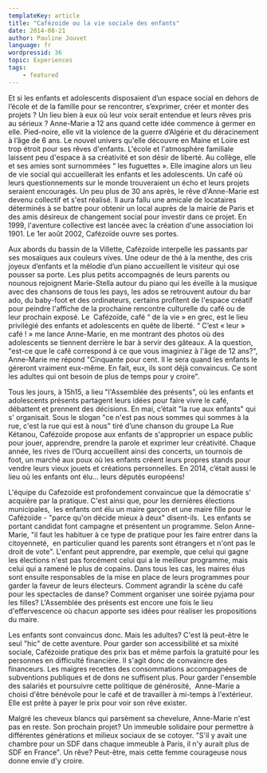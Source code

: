 ```yaml
---
templateKey: article
title: "Cafézoide ou la vie sociale des enfants"
date: 2014-08-21
author: Pauline Jouvet
language: fr
wordpressid: 36
topic: Experiences
tags:
    - featured
---
```


Et si les enfants et adolescents disposaient d’un espace social en dehors de l’école et de la famille pour se rencontrer, s’exprimer, créer et monter des projets ? Un lieu bien à eux où leur voix serait entendue et leurs rêves pris au sérieux ? Anne-Marie a 12 ans quand cette idée commence à germer en elle. Pied-noire, elle vit la violence de la guerre d’Algérie et du déracinement à l’âge de 6 ans. Le nouvel univers qu'elle découvre en Maine et Loire est trop étroit pour ses rêves d'enfants. L'école et l'atmosphère familiale laissent peu d'espace à sa créativité et son désir de liberté. Au collège, elle et ses amies sont surnommées “ les fuguettes ». Elle imagine alors un lieu de vie social qui accueillerait les enfants et les adolescents. Un café où leurs questionnements sur le monde trouveraient un écho et leurs projets seraient encouragés. Un peu plus de 30 ans après, le rêve d'Anne-Marie est devenu collectif et s'est réalisé. Il aura fallu une amicale de locataires déterminés à se battre pour obtenir un local auprès de la mairie de Paris et des amis désireux de changement social pour investir dans ce projet. En 1999, l'aventure collective est lancée avec la création d'une association loi 1901. Le 1er août 2002, Cafézoïde ouvre ses portes.

Aux abords du bassin de la Villette, Cafézoïde interpelle les passants par ses mosaïques aux couleurs vives. Une odeur de thé à la menthe, des cris joyeux d’enfants et la mélodie d’un piano accueillent le visiteur qui ose pousser sa porte. Les plus petits accompagnés de leurs parents ou nounous rejoignent Marie-Stella autour du piano qui les éveille à la musique avec des chansons de tous les pays, les ados se retrouvent autour du bar ado, du baby-foot et des ordinateurs, certains profitent de l'espace créatif pour peindre l'affiche de la prochaine rencontre culturelle du café ou de leur prochain exposé. Le  Cafézoïde, café “ de la vie » en grec, est le lieu privilégié des enfants et adolescents en quête de liberté. “ C’est « leur » café ! » me lance Anne-Marie, en me montrant des photos où des adolescents se tiennent derrière le bar à servir des gâteaux. A la question, "est-ce que le café correspond à ce que vous imaginiez à l'âge de 12 ans?", Anne-Marie me répond "Cinquante pour cent. Il le sera quand les enfants le géreront vraiment eux-même. En fait, eux, ils sont déjà convaincus. Ce sont les adultes qui ont besoin de plus de temps pour y croire".

Tous les jours, à 15h15, a lieu "l'Assemblée des présents", où les enfants et adolescents présents partagent leurs idées pour faire vivre le café, débattent et prennent des décisions. En mai, c’était "la rue aux enfants" qui s' organisait. Sous le slogan "ce n'est pas nous sommes qui sommes à la rue, c'est la rue qui est à nous" tiré d’une chanson du groupe La Rue Kétanou, Cafézoïde propose aux enfants de s'approprier un espace public pour jouer, apprendre, prendre la parole et exprimer leur créativité. Chaque année, les rives de l’Ourq accueillent ainsi des concerts, un tournois de foot, un marché aux poux où les enfants créent leurs propres stands pour vendre leurs vieux jouets et créations personnelles. En 2014, c’était aussi le lieu où les enfants ont élu... leurs députés européens!

L'équipe du Cafezoïde est profondement convaincue que la démocratie s' acquière par la pratique. C'est ainsi que, pour les dernières élections municipales,  les enfants ont élu un maire garçon et une maire fille pour le Cafézoïde - "parce qu'on décide mieux à deux" disent-ils.  Les enfants se portant candidat font campagne et présentent un programme. Selon Anne-Marie, "il faut les habituer à ce type de pratique pour les faire entrer dans la citoyenneté,  en particulier quand les parents sont étrangers et n'ont pas le droit de vote". L'enfant peut apprendre, par exemple, que celui qui gagne les élections n'est pas forcément celui qui a le meilleur programme, mais celui qui a ramené le plus de copains. Dans tous les cas, les maires élus sont ensuite responsables de la mise en place de leurs programmes pour garder la faveur de leurs électeurs. Comment agrandir la scène du café pour les spectacles de danse? Comment organiser une soirée pyjama pour les filles? L'Assemblée des présents est encore une fois le lieu d'effervescence où chacun apporte ses idées pour réaliser les propositions du maire.

Les enfants sont convaincus donc. Mais les adultes? C'est là peut-être le seul "hic" de cette aventure. Pour garder son accessibilité et sa mixité sociale, Cafézoide pratique des prix bas et même parfois la gratuité pour les personnes en difficulté financière. Il s'agit donc de convaincre des financeurs. Les maigres recettes des consommations accompagnées de subventions publiques et de dons ne suffisent plus. Pour garder l'ensemble des salariés et poursuivre cette politique de générosité,  Anne-Marie a choisi d'être bénévole pour le café et de travailler à mi-temps à l'extérieur. Elle est prête à payer le prix pour voir son rêve exister.

Malgré les cheveux blancs qui parsèment sa chevelure, Anne-Marie n'est pas en reste. Son prochain projet? Un immeuble solidaire pour permettre à différentes générations et milieux sociaux de se cotoyer. "S'il y avait une chambre pour un SDF dans chaque immeuble à Paris, il n'y aurait plus de SDF en France". Un rêve? Peut-être, mais cette femme courageuse nous donne envie d'y croire.
